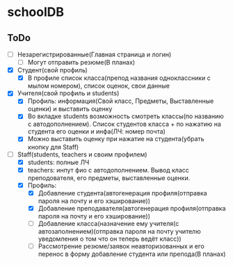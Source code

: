 # schoolDB

## ToDo
- [ ] Незарегистрированные(Главная страница и логин)
    - [ ] Могут отправить резюме(В планах)
- [x] Студент(свой профиль)
    - [x] В профиле список класса(препод названия одноклассники с мылом номером), список оценок, свои данные
- [x] Учителя(свой профиль и students)
    - [x] Профиль: информация(Cвой класс, Предметы, Выставленные оценки) и выставить оценку
    - [x] Во вкладке students возможность смотреть классы(по названию с автодополнением). Список студентов класса + по нажатию на студента его оценки и инфа(ЛЧ: номер почта)
    - [x] Можно выставить оценку при нажатие на студента(убрать кнопку для Staff) 
- [ ] Staff(students, teachers и своим профилем)
    - [x] students: полные ЛЧ
    - [x] teachers: инпут фио с автодополнением. Вывод класс преподователя, его предметы, выставленные оценки.
    - [x] Профиль:
        - [x]  Добавление студента(автогенерация профиля(отправка пароля на почту и его хэширование))
        - [x] Добавление преподавателя(автогенерация профиля(отправка пароля на почту и его хэширование))
        - [ ] Добавление класса(назначение ему учителя(с автозаполнением)(отправка пароля на почту учителю уведомления о том что он теперь ведёт класс))
        - [ ] Рассмотрение резюме/заявок неавторизованных и его перенос в форму добавление 
        студента или препода(В планах)
